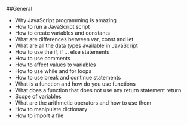 ##General

   - Why JavaScript programming is amazing
   - How to run a JavaScript script
   - How to create variables and constants
   - What are differences between var, const and let
   - What are all the data types available in JavaScript
   - How to use the if, if ... else statements
   - How to use comments
   - How to affect values to variables
   - How to use while and for loops
   - How to use break and continue statements
   - What is a function and how do you use functions
   - What does a function that does not use any return statement return
   - Scope of variables
   - What are the arithmetic operators and how to use them
   - How to manipulate dictionary
   - How to import a file
